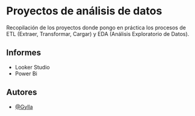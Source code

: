 
# Proyectos de análisis de datos

Recopilación de los proyectos donde pongo en práctica los procesos de ETL (Extraer, Transformar, Cargar) y EDA (Análisis Exploratorio de Datos).


## Informes 

 - Looker Studio
 - Power Bi



## Autores

- [@Gylla](https://github.com/Gylla)

